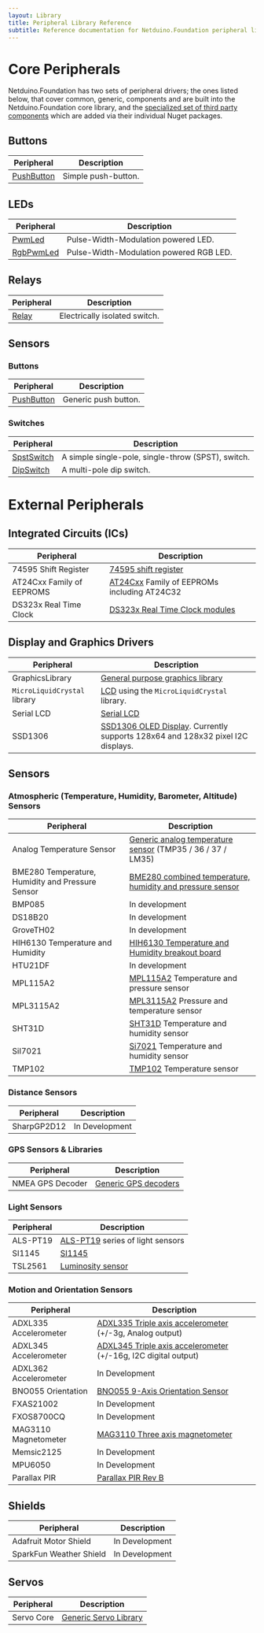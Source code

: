 ```yaml
---
layout: Library
title: Peripheral Library Reference
subtitle: Reference documentation for Netduino.Foundation peripheral library.
---
```


# Core Peripherals

Netduino.Foundation has two sets of peripheral drivers; the ones listed below, that cover common, generic, components and are built into the Netduino.Foundation core library, and the [specialized set of third party components](#External-Peripherals) which are added via their individual Nuget packages.

## Buttons

| Peripheral                | Description                         |
|---------------------------|-------------------------------------|
| [PushButton](/API/CorePeripherals/Buttons/PushButton)      | Simple push-button. |

## LEDs

| Peripheral                | Description                         |
|---------------------------|-------------------------------------|
| [PwmLed](/API/CorePeripherals/LEDs/PwmLed)      | Pulse-Width-Modulation powered LED. |
| [RgbPwmLed](/API/CorePeripherals/LEDs/RgbPwmLed)      | Pulse-Width-Modulation powered RGB LED. |

## Relays

| Peripheral                | Description                         |
|---------------------------|-------------------------------------|
| [Relay](/API/CorePeripherals/Relays/Relay)      | Electrically isolated switch. |

## Sensors


### Buttons

| Peripheral                | Description                         |
|---------------------------|-------------------------------------|
| [PushButton](/API/CorePeripherals/Sensors/Buttons/PushButton)      | Generic push button. |

### Switches

| Peripheral                | Description                         |
|---------------------------|-------------------------------------|
| [SpstSwitch](/API/CorePeripherals/Sensors/Switches/SpstSwitch)      | A simple single-pole, single-throw (SPST), switch. |
| [DipSwitch](/API/CorePeripherals/Sensors/Switches/DipSwitch)      | A multi-pole dip switch. |

# External Peripherals

## Integrated Circuits (ICs)

| Peripheral                | Description                         |
|---------------------------|-------------------------------------|
| 74595 Shift Register      | [74595 shift register](/Library/ICs/74595) |
| AT24Cxx Family of EEPROMS | [AT24Cxx](/Library/ICs/EEPROM/AT24Cxx) Family of EEPROMs including AT24C32 |
| DS323x Real Time Clock    | [DS323x Real Time Clock modules](/Library/RTCs/DS323x) |

## Display and Graphics Drivers

| Peripheral                | Description                         |
|---------------------------|-------------------------------------|
| GraphicsLibrary | [General purpose graphics library](/Library/Displays/GraphicsLibrary) |
| `MicroLiquidCrystal` library | [LCD](/Library/Displays/MicroLiquidCrystal) using the `MicroLiquidCrystal` library. |
| Serial LCD                | [Serial LCD](/Library/Displays/SerialLCD) |
| SSD1306                   | [SSD1306 OLED Display](/Library/Displays/SSD1306).  Currently supports 128x64 and 128x32 pixel I2C displays. |

## Sensors

### Atmospheric (Temperature, Humidity, Barometer, Altitude) Sensors

| Peripheral                | Description                         |
|---------------------------|-------------------------------------|
| Analog Temperature Sensor | [Generic analog temperature sensor](/Library/Sensors/Temperature/Analog) (TMP35 / 36 / 37 / LM35)|
| BME280 Temperature, Humidity and Pressure Sensor | [BME280 combined temperature, humidity and pressure sensor](/Library/Sensors/Atmospheric/BME280) |
| BMP085                    | In development |
| DS18B20                   | In development |
| GroveTH02                 | In development |
| HIH6130 Temperature and Humidity | [HIH6130 Temperature and Humidity breakout board](/Library/Sensors/Atmospheric/HIH6130) |
| HTU21DF                   | In development |
| MPL115A2                  | [MPL115A2](/Library/Sensors/Barometric/MPL115A2) Temperature and pressure sensor |
| MPL3115A2                 | [MPL3115A2](/Library/Sensors/Barometric/MPL3115A2) Pressure and temperature sensor |
| SHT31D                    | [SHT31D](/Library/Sensors/Atmospheric/SHT31D) Temperature and humidity sensor |
| SiI7021                    | [Si7021](/Library/Sensors/Atmospheric/SI7021) Temperature and humidity sensor |
| TMP102                    | [TMP102](/Library/Sensors/Temperature/TMP102) Temperature sensor |

### Distance Sensors

| Peripheral                | Description                         |
|---------------------------|-------------------------------------|
| SharpGP2D12               | In Development |

### GPS Sensors & Libraries

| Peripheral                | Description                         |
|---------------------------|-------------------------------------|
| NMEA GPS Decoder          | [Generic GPS decoders](/Library/Sensors/GPS/NMEA) |

### Light Sensors

| Peripheral                | Description                         |
|---------------------------|-------------------------------------|
| ALS-PT19                  | [ALS-PT19](/Library/Sensors/Light/ALSPT19315C) series of light sensors |
| SI1145                    | [SI1145](/Library/Sensors/Light/SI1145) |
| TSL2561                   | [Luminosity sensor](/Library/Sensors/Light/TSL2561) |

### Motion and Orientation Sensors

| Peripheral                | Description                         |
|---------------------------|-------------------------------------|
| ADXL335 Accelerometer     | [ADXL335 Triple axis accelerometer](/Library/Sensors/Motion/ADXL335) (+/-3g, Analog output) |
| ADXL345 Accelerometer     | [ADXL345 Triple axis accelerometer](/Library/Sensors/Motion/ADXL345) (+/-16g, I2C digital output) |
| ADXL362 Accelerometer     | In Development |
| BNO055 Orientation        | [BNO055 9-Axis Orientation Sensor](/Library/Sensors/Motion/BNO055) |
| FXAS21002                 | In Development |
| FXOS8700CQ                | In Development |
| MAG3110 Magnetometer      | [MAG3110 Three axis magnetometer](/Library/Sensors/Motion/MAG3110) |
| Memsic2125                | In Development |
| MPU6050                   | In Development |
| Parallax PIR              | [Parallax PIR Rev B](/Library/Sensors/Motion/ParallaxPIR) |


## Shields

| Peripheral                | Description                         |
|---------------------------|-------------------------------------|
| Adafruit Motor Shield     | In Development |
| SparkFun Weather Shield   | In Development |

## Servos

| Peripheral                | Description                         |
|---------------------------|-------------------------------------|
| Servo Core                | [Generic Servo Library](/Library/Servos/Servo) |

